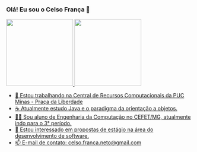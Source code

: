 ### Olá! Eu sou o Celso França 👋
<div>
  <a href="https://github.com/CelsoFrancaNeto">
  <img height="180em" src="https://github-readme-stats.vercel.app/api?username=CelsoFrancaNeto&show_icons=true&theme=dracula&include_all_commits=true&count_private=true"/>
  <img height="180em" src="https://github-readme-stats.vercel.app/api/top-langs/?username=CelsoFrancaNeto&layout=compact&langs_count=7&theme=dracula"/>
</div>

- 🔭 Estou trabalhando na Central de Recursos Computacionais da PUC Minas - Praça da Liberdade
- ☕ Atualmente estudo Java e o paradigma da orientação a objetos.
- 🧑‍🎓 Sou aluno de Engenharia da Computação no CEFET/MG, atualmente indo para o 3° período.
- 💬 Estou interessado em propostas de estágio na área do desenvolvimento de software.
- 📫 E-mail de contato: celso.franca.neto@gmail.com

